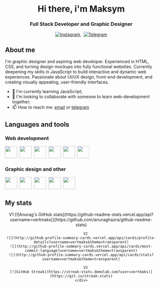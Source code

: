 <div id="header" align="center">
    <h1>Hi there, i'm Maksym</h1>
    <h3>Full Stack Developer and Graphic Designer</h3>
</div>
    
<div id="socials" align="center">
    <a href="https://www.instagram.com/veretnov.m.a">
        <img src="https://img.shields.io/badge/Instagram-blue?style=for-the-badge&logo=instagram&logoColor=white" alt="Instagram"/>
    </a>&nbsp;
    <a href="https://t.me/maxveretnov">
        <img src="https://img.shields.io/badge/Telegram-blue?style=for-the-badge&logo=telegram&logoColor=white" alt="Telegram"/>
    </a>
</div>

<div id="bio">
    <h2>About me</h2>
    I'm graphic designer and aspiring web developer. Experienced in HTML, CSS, and turning design mockups into fully functional websites. Currently deepening my skills in JavaScript to build interactive and dynamic web experiences. Passionate about UI/UX design, front-end development, and creating visually appealing, user-friendly interfaces.

- 🌱 I'm currently learning JavaScript;
- 👯 I'm looking to collaborate with someone to learn web-development together;
- 📫 How to reach me: [email](mailto:maxvertnov@gmail.com) or [telegram](https://t.me/maxveretnov)
</div>

<div id="skills">
    <h2>Languages and tools</h2>
    <div id="web">
        <h3>Web development</h3>
            <img src="https://cdn.jsdelivr.net/gh/devicons/devicon@latest/icons/html5/html5-plain-wordmark.svg" height="40"/>&nbsp;
            <img src="https://cdn.jsdelivr.net/gh/devicons/devicon@latest/icons/css3/css3-plain-wordmark.svg" height="40"/>&nbsp;
            <img src="https://cdn.jsdelivr.net/gh/devicons/devicon@latest/icons/javascript/javascript-plain.svg" height="40"/>&nbsp;
            <img src="https://cdn.jsdelivr.net/gh/devicons/devicon@latest/icons/json/json-plain.svg" height="40"/>&nbsp;
            <img src="https://cdn.jsdelivr.net/gh/devicons/devicon@latest/icons/github/github-original.svg" height="40"/>&nbsp;
            <img src="https://cdn.jsdelivr.net/gh/devicons/devicon@latest/icons/vscode/vscode-original.svg" height="40"/>&nbsp;
    </div>
    <div id="design">
        <h3>Graphic design and other</h3>
            <img src="https://cdn.jsdelivr.net/gh/devicons/devicon@latest/icons/illustrator/illustrator-plain.svg" height="40"/>&nbsp;
            <img src="https://cdn.jsdelivr.net/gh/devicons/devicon@latest/icons/photoshop/photoshop-plain.svg" height="40"/>&nbsp;
            <img src="https://cdn.jsdelivr.net/gh/devicons/devicon@latest/icons/figma/figma-original.svg" height="40"/>&nbsp;
            <img src="https://cdn.jsdelivr.net/gh/devicons/devicon@latest/icons/blender/blender-original.svg" height="40"/>&nbsp;
            <img src="https://cdn.jsdelivr.net/gh/devicons/devicon@latest/icons/trello/trello-plain.svg" height="40"/>&nbsp;
    </div>
</div>

<div id="stats">
    <h2>My stats</h2>
    <div align="center">
        V1
    [![Anurag's GitHub stats](https://github-readme-stats.vercel.app/api?username=vertmaks)](https://github.com/anuraghazra/github-readme-stats)

        V2
    ![](http://github-profile-summary-cards.vercel.app/api/cards/profile-details?username=vertmaks&theme=transparent)
    ![](http://github-profile-summary-cards.vercel.app/api/cards/most-commit-language?username=vertmaks&theme=transparent)
    ![](http://github-profile-summary-cards.vercel.app/api/cards/stats?username=vertmaks&theme=transparent)

        V3
    [![GitHub Streak](https://streak-stats.demolab.com?user=vertmaks)](https://git.io/streak-stats)
    </div>

</div>
<!--
**vertmaks/vertmaks** is a ✨ _special_ ✨ repository because its `README.md` (this file) appears on your GitHub profile.

Here are some ideas to get you started:

- 🔭 I’m currently working on ...
- 🌱 I’m currently learning ...
- 👯 I’m looking to collaborate on ...
- 🤔 I’m looking for help with ...
- 💬 Ask me about ...
- 📫 How to reach me: ...
- 😄 Pronouns: ...
- ⚡ Fun fact: ...
  -->
